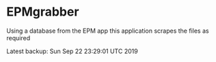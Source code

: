 # EPMgrabber
Using a database from the EPM app this application scrapes the files as required


Latest backup: Sun Sep 22 23:29:01 UTC 2019
